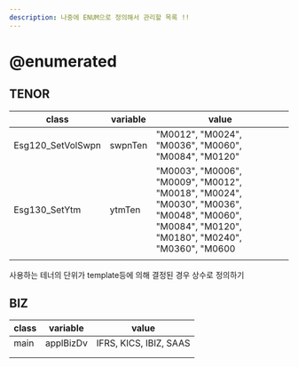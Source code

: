 ```yaml
---
description: 나중에 ENUM으로 정의해서 관리할 목록 !!
---
```


# @enumerated



## TENOR

| class              | variable | value                                                                                                                                         |
| ------------------ | -------- | --------------------------------------------------------------------------------------------------------------------------------------------- |
| Esg120\_SetVolSwpn | swpnTen  | "M0012", "M0024", "M0036", "M0060", "M0084", "M0120"                                                                                          |
| Esg130\_SetYtm     | ytmTen   | "M0003", "M0006", "M0009", "M0012", "M0018", "M0024", "M0030", "M0036", "M0048", "M0060", "M0084", "M0120", "M0180", "M0240", "M0360", "M0600 |
|                    |          |                                                                                                                                               |

사용하는 테너의 단위가 template등에 의해 결정된 경우 상수로 정의하기&#x20;



## BIZ

| class | variable  | value                  |
| ----- | --------- | ---------------------- |
| main  | applBizDv | IFRS, KICS, IBIZ, SAAS |
|       |           |                        |
|       |           |                        |



